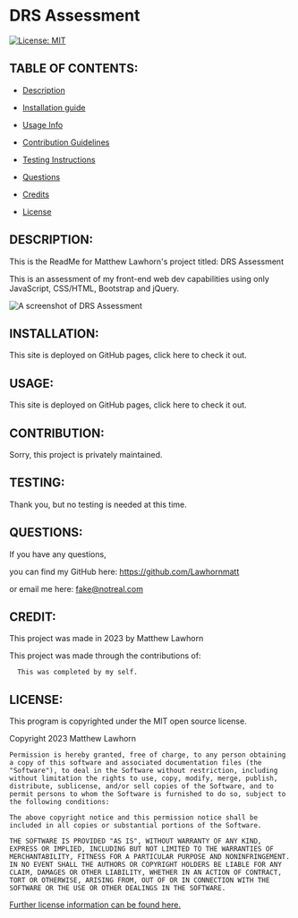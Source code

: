 # DRS Assessment
  [![License: MIT](https://img.shields.io/badge/License-MIT-yellow.svg)](https://opensource.org/licenses/MIT)

## TABLE OF CONTENTS:

* [Description](#description)

* [Installation guide](#installation) 

* [Usage Info](#usage) 

* [Contribution Guidelines](#contribution) 

* [Testing Instructions](#testing) 

* [Questions](#questions)

* [Credits](#credit)

* [License](#license)


## DESCRIPTION:

This is the ReadMe for Matthew Lawhorn's project titled: DRS Assessment

This is an assessment of my front-end web dev capabilities using only JavaScript, CSS/HTML, Bootstrap and jQuery.

<img src='INSERT PATH TO SCREENSHOT HERE' alt='A screenshot of DRS Assessment'/>

## INSTALLATION:

This site is deployed on GitHub pages, click here to check it out.

## USAGE:

This site is deployed on GitHub pages, click here to check it out.

## CONTRIBUTION:

Sorry, this project is privately maintained.

## TESTING:

Thank you, but no testing is needed at this time.

## QUESTIONS:

If you have any questions,

you can find my GitHub here: https://github.com/Lawhornmatt

or email me here: fake@notreal.com

## CREDIT:

This project was made in 2023 by Matthew Lawhorn

This project was made through the contributions of:

      This was completed by my self.

## LICENSE:

This program is copyrighted under the MIT open source license.

Copyright 2023 Matthew Lawhorn

    Permission is hereby granted, free of charge, to any person obtaining a copy of this software and associated documentation files (the "Software"), to deal in the Software without restriction, including without limitation the rights to use, copy, modify, merge, publish, distribute, sublicense, and/or sell copies of the Software, and to permit persons to whom the Software is furnished to do so, subject to the following conditions:
    
    The above copyright notice and this permission notice shall be included in all copies or substantial portions of the Software.
    
    THE SOFTWARE IS PROVIDED "AS IS", WITHOUT WARRANTY OF ANY KIND, EXPRESS OR IMPLIED, INCLUDING BUT NOT LIMITED TO THE WARRANTIES OF MERCHANTABILITY, FITNESS FOR A PARTICULAR PURPOSE AND NONINFRINGEMENT. IN NO EVENT SHALL THE AUTHORS OR COPYRIGHT HOLDERS BE LIABLE FOR ANY CLAIM, DAMAGES OR OTHER LIABILITY, WHETHER IN AN ACTION OF CONTRACT, TORT OR OTHERWISE, ARISING FROM, OUT OF OR IN CONNECTION WITH THE SOFTWARE OR THE USE OR OTHER DEALINGS IN THE SOFTWARE.

[Further license information can be found here.](https://opensource.org/licenses/MIT)

